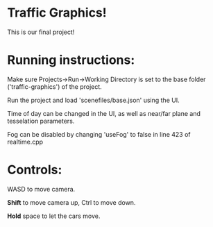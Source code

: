 # Traffic Graphics!

This is our final project!

# Running instructions: 
Make sure Projects->Run->Working Directory is set to the base folder ('traffic-graphics') of the project.

Run the project and load 'scenefiles/base.json' using the UI.

Time of day can be changed in the UI, as well as near/far plane and tesselation parameters.

Fog can be disabled by changing 'useFog' to false in line 423 of realtime.cpp

# Controls:
WASD to move camera.

**Shift** to move camera up, Ctrl to move down.

**Hold** space to let the cars move.

